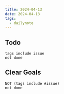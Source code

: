 ```yaml
---
title: 2024-04-13
date: 2024-04-13
tags:
  - dailynote
---
```


## Todo
```tasks
tags include issue
not done
```

## Clear Goals
```tasks
NOT (tags include #issue)
not done
```
